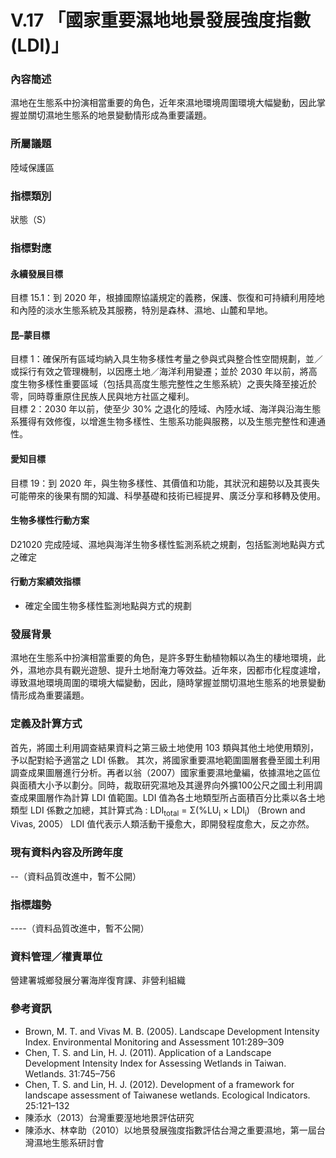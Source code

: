 # V.17 「國家重要濕地地景發展強度指數(LDI)」

### 內容簡述
濕地在生態系中扮演相當重要的角色，近年來濕地環境周圍環境大幅變動，因此掌握並關切濕地生態系的地景變動情形成為重要議題。

### 所屬議題
陸域保護區
### 指標類別
狀態（S）
### 指標對應
#### 永續發展目標
目標 15.1：到 2020 年，根據國際協議規定的義務，保護、恢復和可持續利用陸地和內陸的淡水生態系統及其服務，特別是森林、濕地、山麓和旱地。
#### 昆–蒙目標
目標 1：確保所有區域均納入具生物多樣性考量之參與式與整合性空間規劃，並／或採行有效之管理機制，以因應土地／海洋利用變遷；並於 2030 年以前，將高度生物多樣性重要區域（包括具高度生態完整性之生態系統）之喪失降至接近於零，同時尊重原住民族人民與地方社區之權利。<br>
目標 2：2030 年以前，使至少 30% 之退化的陸域、內陸水域、海洋與沿海生態系獲得有效修復，以增進生物多樣性、生態系功能與服務，以及生態完整性和連通性。<br>
#### 愛知目標
目標 19：到 2020 年，與生物多樣性、其價值和功能，其狀況和趨勢以及其喪失可能帶來的後果有關的知識、科學基礎和技術已經提昇、廣泛分享和移轉及使用。
#### 生物多樣性行動方案
D21020 完成陸域、濕地與海洋生物多樣性監測系統之規劃，包括監測地點與方式之確定
#### 行動方案績效指標
* 確定全國生物多樣性監測地點與方式的規劃
### 發展背景
濕地在生態系中扮演相當重要的角色，是許多野生動植物賴以為生的棲地環境，此外，濕地亦具有觀光遊憩、提升土地耐淹力等效益。近年來，因都市化程度遽增，導致濕地環境周圍的環境大幅變動，因此，隨時掌握並關切濕地生態系的地景變動情形成為重要議題。
### 定義及計算方式
首先，將國土利用調查結果資料之第三級土地使用 103 類與其他土地使用類別，予以配對給予適當之 LDI 係數。
其次，將國家重要濕地範圍圖層套疊至國土利用調查成果圖層進行分析。再者以翁（2007）國家重要濕地彙編，依據濕地之區位與面積大小予以劃分。同時，裁取研究濕地及其邊界向外擴100公尺之國土利用調查成果圖層作為計算 LDI 值範圍。LDI 值為各土地類型所占面積百分比乘以各土地類型 LDI 係數之加總，其計算式為 :
LDI<sub>total</sub> = Σ(%LU<sub>i</sub> × LDI<sub>i</sub>) （Brown and Vivas, 2005）
LDI 值代表示人類活動干擾愈大，即開發程度愈大，反之亦然。
### 現有資料內容及所跨年度
--（資料品質改進中，暫不公開）
### 指標趨勢
----（資料品質改進中，暫不公開）
### 資料管理／權責單位
營建署城鄉發展分署海岸復育課、非營利組織
### 參考資訊
* Brown, M. T. and Vivas M. B. (2005). Landscape Development Intensity Index. Environmental Monitoring and Assessment 101:289–309
* Chen, T. S. and Lin, H. J. (2011). Application of a Landscape Development Intensity Index for Assessing Wetlands in Taiwan. Wetlands. 31:745–756
* Chen, T. S. and Lin, H. J. (2012). Development of a framework for landscape assessment of Taiwanese wetlands. Ecological Indicators. 25:121–132
* 陳添水（2013）台灣重要溼地地景評估研究
* 陳添水、林幸助（2010）以地景發展強度指數評估台灣之重要濕地，第一屆台灣濕地生態系研討會
